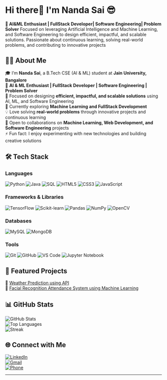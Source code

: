 # Hi there👋  I'm Nanda Sai  😎 

**💼 AI&ML Enthusiast | FullStack Developer| Software Engineering| Problem Solver**
Focused on leveraging Artificial Intelligence and Machine Learning, and Software Engineering to design efficient, impactful, and scalable solutions. Passionate about continuous learning, solving real-world problems, and contributing to innovative projects

## 👨‍💻 About Me 

 🎓 I’m **Nanda Sai**, a B.Tech CSE (AI & ML) student at **Jain University, Bangalore**  
 💼 **AI & ML Enthusiast | FullStack Developer | Software Engineering | Problem Solver**  
 🔬 Focused on designing **efficient, impactful, and scalable solutions** using AI, ML, and Software Engineering  
 🌱 Currently exploring **Machine Learning and FullStack Development**  
 💡 Love solving **real-world problems** through innovative projects and continuous learning  
 🤝 Open to collaborations on **Machine Learning, Web Development, and Software Engineering** projects  
 ⚡ Fun fact: I enjoy experimenting with new technologies and building creative solutions 
## 🛠️ Tech Stack

### Languages
![Python](https://img.shields.io/badge/-Python-FFD43B?style=for-the-badge&logo=python&logoColor=blue)
![Java](https://img.shields.io/badge/-Java-007396?style=for-the-badge&logo=java&logoColor=white)
![SQL](https://img.shields.io/badge/-SQL-4479A1?style=for-the-badge&logo=mysql&logoColor=white)
![HTML5](https://img.shields.io/badge/-HTML5-E34F26?style=for-the-badge&logo=html5&logoColor=white)
![CSS3](https://img.shields.io/badge/-CSS3-1572B6?style=for-the-badge&logo=css3&logoColor=white)
![JavaScript](https://img.shields.io/badge/-JavaScript-F7DF1E?style=for-the-badge&logo=javascript&logoColor=black)

### Frameworks & Libraries
![TensorFlow](https://img.shields.io/badge/-TensorFlow-FF6F00?style=for-the-badge&logo=tensorflow&logoColor=white)
![Scikit-learn](https://img.shields.io/badge/-Scikit--learn-F7931E?style=for-the-badge&logo=scikitlearn&logoColor=white)
![Pandas](https://img.shields.io/badge/-Pandas-150458?style=for-the-badge&logo=pandas&logoColor=white)
![NumPy](https://img.shields.io/badge/-NumPy-013243?style=for-the-badge&logo=numpy&logoColor=white)
![OpenCV](https://img.shields.io/badge/-OpenCV-5C3EE8?style=for-the-badge&logo=opencv&logoColor=white)

### Databases
![MySQL](https://img.shields.io/badge/-MySQL-4479A1?style=for-the-badge&logo=mysql&logoColor=white)
![MongoDB](https://img.shields.io/badge/-MongoDB-47A248?style=for-the-badge&logo=mongodb&logoColor=white)

### Tools
![Git](https://img.shields.io/badge/-Git-F05032?style=for-the-badge&logo=git&logoColor=white)
![GitHub](https://img.shields.io/badge/-GitHub-181717?style=for-the-badge&logo=github&logoColor=white)
![VS Code](https://img.shields.io/badge/-VS%20Code-007ACC?style=for-the-badge&logo=visual-studio-code&logoColor=white)
![Jupyter Notebook](https://img.shields.io/badge/-Jupyter-F37626?style=for-the-badge&logo=jupyter&logoColor=white)

 
 ## 📌 Featured Projects  
 🔹 [Weather Prediction using API](#)  
 🔹 [Facial Recognition Attendance System using Machine Learning](#)  

 ## 📊 GitHub Stats  

![GitHub Stats](https://github-readme-stats.vercel.app/api?username=Nandasai2004&show_icons=true&theme=radical)  
![Top Languages](https://github-readme-stats.vercel.app/api/top-langs/?username=Nandasai2004&layout=compact&theme=radical)  
![Streak](https://streak-stats.demolab.com/?user=Nandasai2004&theme=radical)  

## 🌐 Connect with Me  

[![LinkedIn](https://img.shields.io/badge/LinkedIn-blue?style=for-the-badge&logo=linkedin)](https://www.linkedin.com/in/gorlamandala-nanda-sai-3ab18b296)  
[![Gmail](https://img.shields.io/badge/Email-red?style=for-the-badge&logo=gmail&logoColor=white)](mailto:gorlamandhla@gmail.com)  
[![Phone](https://img.shields.io/badge/Phone-9398452032-green?style=for-the-badge&logo=whatsapp)](tel:9398452032)  

---

